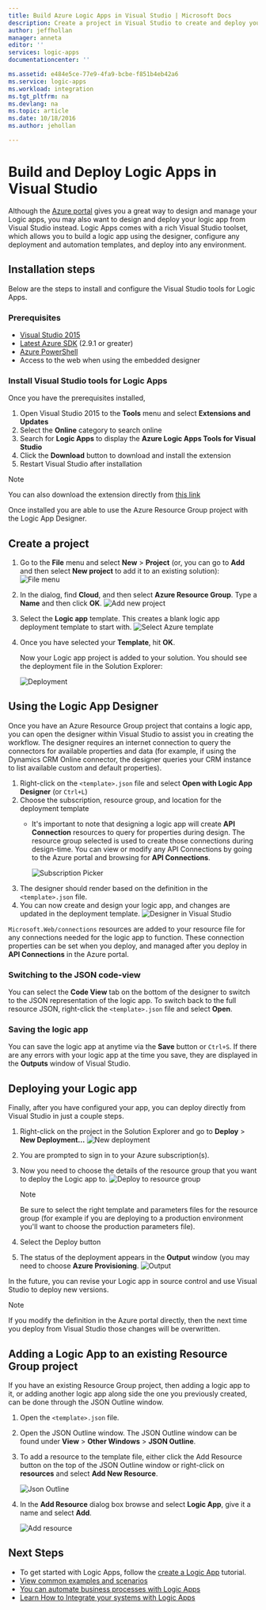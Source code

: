 ```yaml
---
title: Build Azure Logic Apps in Visual Studio | Microsoft Docs
description: Create a project in Visual Studio to create and deploy your logic app.
author: jeffhollan
manager: anneta
editor: ''
services: logic-apps
documentationcenter: ''

ms.assetid: e484e5ce-77e9-4fa9-bcbe-f851b4eb42a6
ms.service: logic-apps
ms.workload: integration
ms.tgt_pltfrm: na
ms.devlang: na
ms.topic: article
ms.date: 10/18/2016
ms.author: jehollan

---
```

# Build and Deploy Logic Apps in Visual Studio
Although the [Azure portal](https://portal.azure.com/) gives you a great way to design and manage your Logic apps, you may also want to design and deploy your logic app from Visual Studio instead.  Logic Apps comes with a rich Visual Studio toolset, which allows you to build a logic app using the designer, configure any deployment and automation templates, and deploy into any environment.  

## Installation steps
Below are the steps to install and configure the Visual Studio tools for Logic Apps.

### Prerequisites
* [Visual Studio 2015](https://www.visualstudio.com/downloads/download-visual-studio-vs.aspx)
* [Latest Azure SDK](https://azure.microsoft.com/downloads/) (2.9.1 or greater)
* [Azure PowerShell](https://github.com/Azure/azure-powershell#installation)
* Access to the web when using the embedded designer

### Install Visual Studio tools for Logic Apps
Once you have the prerequisites installed, 

1. Open Visual Studio 2015 to the **Tools** menu and select **Extensions and Updates**
2. Select the **Online** category to search online
3. Search for **Logic Apps** to display the **Azure Logic Apps Tools for Visual Studio**
4. Click the **Download** button to download and install the extension
5. Restart Visual Studio after installation

> [!NOTE]
> You can also download the extension directly from [this link](https://visualstudiogallery.msdn.microsoft.com/e25ad307-46cf-412e-8ba5-5b555d53d2d9)
> 
> 

Once installed you are able to use the Azure Resource Group project with the Logic App Designer.

## Create a project
1. Go to the **File** menu and select **New** >  **Project** (or, you can go to **Add** and then select **New project** to add it to an existing solution):
    ![File menu](./media/app-service-logic-deploy-from-vs/filemenu.png)
2. In the dialog, find **Cloud**, and then select **Azure Resource Group**. Type a **Name** and then click **OK**.
    ![Add new project](./media/app-service-logic-deploy-from-vs/addnewproject.png)
3. Select the **Logic app** template. This creates a blank logic app deployment template to start with.
    ![Select Azure template](./media/app-service-logic-deploy-from-vs/selectazuretemplate1.png)
4. Once you have selected your **Template**, hit **OK**.
   
    Now your Logic app project is added to your solution. You should see the deployment file in the Solution Explorer:  
   
    ![Deployment](./media/app-service-logic-deploy-from-vs/deployment.png)

## Using the Logic App Designer
Once you have an Azure Resource Group project that contains a logic app, you can open the designer within Visual Studio to assist you in creating the workflow.  The designer requires an internet connection to query the connectors for available properties and data (for example, if using the Dynamics CRM Online connector, the designer queries your CRM instance to list available custom and default properties).

1. Right-click on the `<template>.json` file and select **Open with Logic App Designer** (or `Ctrl+L`)
2. Choose the subscription, resource group, and location for the deployment template
   * It's important to note that designing a logic app will create **API Connection** resources to query for properties during design.  The resource group selected is used to create those connections during design-time.  You can view or modify any API Connections by going to the Azure portal and browsing for **API Connections**.
   
     ![Subscription Picker](./media/app-service-logic-deploy-from-vs/designer_picker.png)
3. The designer should render based on the definition in the `<template>.json` file.
4. You can now create and design your logic app, and changes are updated in the deployment template.
    ![Designer in Visual Studio](./media/app-service-logic-deploy-from-vs/designer_in_vs.png)

`Microsoft.Web/connections` resources are added to your resource file for any connections needed for the logic app to function.  These connection properties can be set when you deploy, and managed after you deploy in **API Connections** in the Azure portal.

### Switching to the JSON code-view
You can select the **Code View** tab on the bottom of the designer to switch to the JSON representation of the logic app.  To switch back to the full resource JSON, right-click the `<template>.json` file and select **Open**.

### Saving the logic app
You can save the logic app at anytime via the **Save** button or `Ctrl+S`.  If there are any errors with your logic app at the time you save, they are displayed in the **Outputs** window of Visual Studio.

## Deploying your Logic app
Finally, after you have configured your app, you can deploy directly from Visual Studio in just a couple steps. 

1. Right-click on the project in the Solution Explorer and go to **Deploy** > **New Deployment...**
    ![New deployment](./media/app-service-logic-deploy-from-vs/newdeployment.png)
2. You are prompted to sign in to your Azure subscription(s). 
3. Now you need to choose the details of the resource group that you want to deploy the Logic app to. 
    ![Deploy to resource group](./media/app-service-logic-deploy-from-vs/deploytoresourcegroup.png)
   
   > [!NOTE]
   > Be sure to select the right template and parameters files for the resource group (for example if you are deploying to a production environment you'll want to choose the production parameters file). 
   > 
   > 
4. Select the Deploy button
5. The status of the deployment appears in the **Output** window (you may need to choose **Azure Provisioning**. 
    ![Output](./media/app-service-logic-deploy-from-vs/output.png)

In the future, you can revise your Logic app in source control and use Visual Studio to deploy new versions. 

> [!NOTE]
> If you modify the definition in the Azure portal directly, then the next time you deploy from Visual Studio those changes will be overwritten.
> 
> 

## Adding a Logic App to an existing Resource Group project
If you have an existing Resource Group project, then adding a logic app to it, or adding another logic app along side the one you previously created, can be done through the JSON Outline window.
1. Open the `<template>.json` file.
2. Open the JSON Outline window.  The JSON Outline window can be found under **View** > **Other Windows** > **JSON Outline**.
3. To add a resource to the template file, either click the Add Resource button on the top of the JSON Outline window or right-click on **resources** and select **Add New Resource**.

    ![Json Outline](./media/app-service-logic-deploy-from-vs/jsonoutline.png)
    
4. In the **Add Resource** dialog box browse and select **Logic App**, give it a name and select **Add**.

    ![Add resource](./media/app-service-logic-deploy-from-vs/addresource.png)

## Next Steps
* To get started with Logic Apps, follow the [create a Logic App](app-service-logic-create-a-logic-app.md) tutorial.  
* [View common examples and scenarios](app-service-logic-examples-and-scenarios.md)
* [You can automate business processes with Logic Apps](http://channel9.msdn.com/Events/Build/2016/T694) 
* [Learn How to Integrate your systems with Logic Apps](http://channel9.msdn.com/Events/Build/2016/P462)

